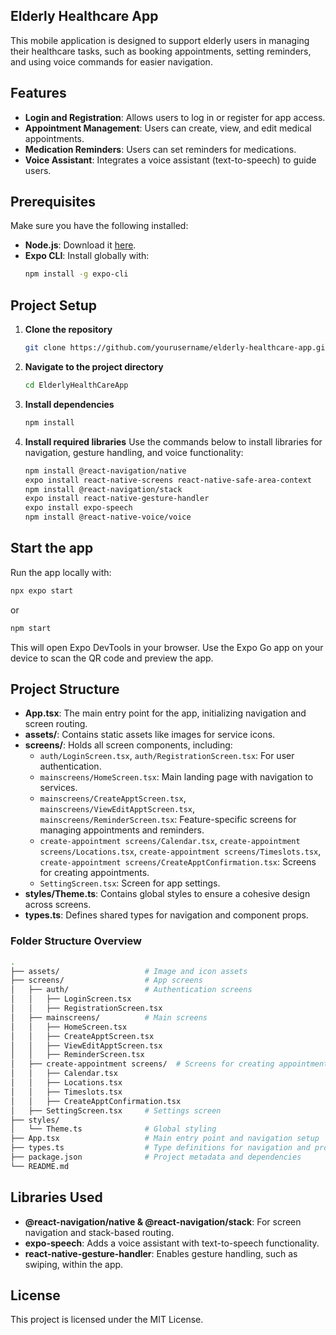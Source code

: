 ## Elderly Healthcare App
This mobile application is designed to support elderly users in managing their healthcare tasks, such as booking appointments, setting reminders, and using voice commands for easier navigation.

## Features

- **Login and Registration**: Allows users to log in or register for app access.
- **Appointment Management**: Users can create, view, and edit medical appointments.
- **Medication Reminders**: Users can set reminders for medications.
- **Voice Assistant**: Integrates a voice assistant (text-to-speech) to guide users.

## Prerequisites

Make sure you have the following installed:

- **Node.js**: Download it [here](https://nodejs.org/).
- **Expo CLI**: Install globally with:
     ```bash
     npm install -g expo-cli
     ```

## Project Setup

1. **Clone the repository**
      ```bash
      git clone https://github.com/yourusername/elderly-healthcare-app.git
      ```

2. **Navigate to the project directory**
      ```bash
      cd ElderlyHealthCareApp
      ```

3. **Install dependencies**
      ```bash
      npm install
      ```

4. **Install required libraries**
      Use the commands below to install libraries for navigation, gesture handling, and voice functionality:
      ```bash
      npm install @react-navigation/native
      expo install react-native-screens react-native-safe-area-context
      npm install @react-navigation/stack
      expo install react-native-gesture-handler
      expo install expo-speech
      npm install @react-native-voice/voice
      ```

## Start the app

Run the app locally with:
```bash
npx expo start
```
or
```bash
npm start
```
This will open Expo DevTools in your browser. Use the Expo Go app on your device to scan the QR code and preview the app.

## Project Structure

- **App.tsx**: The main entry point for the app, initializing navigation and screen routing.
- **assets/**: Contains static assets like images for service icons.
- **screens/**: Holds all screen components, including:
     - `auth/LoginScreen.tsx`, `auth/RegistrationScreen.tsx`: For user authentication.
     - `mainscreens/HomeScreen.tsx`: Main landing page with navigation to services.
     - `mainscreens/CreateApptScreen.tsx`, `mainscreens/ViewEditApptScreen.tsx`, `mainscreens/ReminderScreen.tsx`: Feature-specific screens for managing appointments and reminders.
     - `create-appointment screens/Calendar.tsx`, `create-appointment screens/Locations.tsx`, `create-appointment screens/Timeslots.tsx`, `create-appointment screens/CreateApptConfirmation.tsx`: Screens for creating appointments.
     - `SettingScreen.tsx`: Screen for app settings.
- **styles/Theme.ts**: Contains global styles to ensure a cohesive design across screens.
- **types.ts**: Defines shared types for navigation and component props.

### Folder Structure Overview

```bash
.
├── assets/                   # Image and icon assets
├── screens/                  # App screens
│   ├── auth/                 # Authentication screens
│   │   ├── LoginScreen.tsx
│   │   ├── RegistrationScreen.tsx
│   ├── mainscreens/          # Main screens
│   │   ├── HomeScreen.tsx
│   │   ├── CreateApptScreen.tsx
│   │   ├── ViewEditApptScreen.tsx
│   │   ├── ReminderScreen.tsx
│   ├── create-appointment screens/  # Screens for creating appointments
│   │   ├── Calendar.tsx
│   │   ├── Locations.tsx
│   │   ├── Timeslots.tsx
│   │   ├── CreateApptConfirmation.tsx
│   ├── SettingScreen.tsx     # Settings screen
├── styles/
│   └── Theme.ts              # Global styling
├── App.tsx                   # Main entry point and navigation setup
├── types.ts                  # Type definitions for navigation and props
├── package.json              # Project metadata and dependencies
└── README.md
```

## Libraries Used

- **@react-navigation/native & @react-navigation/stack**: For screen navigation and stack-based routing.
- **expo-speech**: Adds a voice assistant with text-to-speech functionality.
- **react-native-gesture-handler**: Enables gesture handling, such as swiping, within the app.

## License

This project is licensed under the MIT License.
